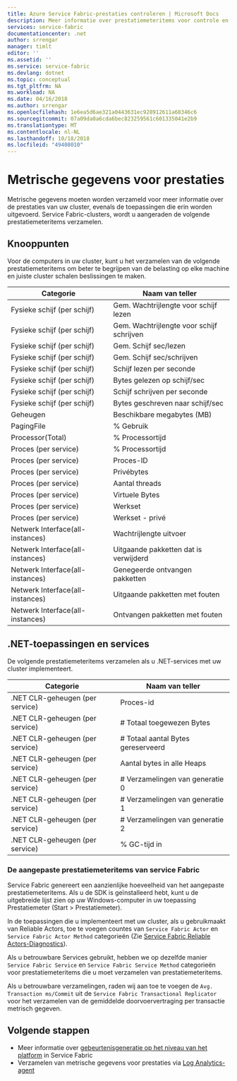 ```yaml
---
title: Azure Service Fabric-prestaties controleren | Microsoft Docs
description: Meer informatie over prestatiemeteritems voor controle en diagnose van Azure Service Fabric-clusters.
services: service-fabric
documentationcenter: .net
author: srrengar
manager: timlt
editor: ''
ms.assetid: ''
ms.service: service-fabric
ms.devlang: dotnet
ms.topic: conceptual
ms.tgt_pltfrm: NA
ms.workload: NA
ms.date: 04/16/2018
ms.author: srrengar
ms.openlocfilehash: 1e6ea5d6ae321a0443631ec928912611a68346c6
ms.sourcegitcommit: 07a09da0a6cda6bec823259561c601335041e2b9
ms.translationtype: MT
ms.contentlocale: nl-NL
ms.lasthandoff: 10/18/2018
ms.locfileid: "49408010"
---
```

# <a name="performance-metrics"></a>Metrische gegevens voor prestaties

Metrische gegevens moeten worden verzameld voor meer informatie over de prestaties van uw cluster, evenals de toepassingen die erin worden uitgevoerd. Service Fabric-clusters, wordt u aangeraden de volgende prestatiemeteritems verzamelen.

## <a name="nodes"></a>Knooppunten

Voor de computers in uw cluster, kunt u het verzamelen van de volgende prestatiemeteritems om beter te begrijpen van de belasting op elke machine en juiste cluster schalen beslissingen te maken.

| Categorie | Naam van teller |
| --- | --- |
| Fysieke schijf (per schijf) | Gem. Wachtrijlengte voor schijf lezen |
| Fysieke schijf (per schijf) | Gem. Wachtrijlengte voor schijf schrijven |
| Fysieke schijf (per schijf) | Gem. Schijf sec/lezen |
| Fysieke schijf (per schijf) | Gem. Schijf sec/schrijven |
| Fysieke schijf (per schijf) | Schijf lezen per seconde |
| Fysieke schijf (per schijf) | Bytes gelezen op schijf/sec |
| Fysieke schijf (per schijf) | Schijf schrijven per seconde |
| Fysieke schijf (per schijf) | Bytes geschreven naar schijf/sec |
| Geheugen | Beschikbare megabytes (MB) |
| PagingFile | % Gebruik |
| Processor(Total) | % Processortijd |
| Proces (per service) | % Processortijd |
| Proces (per service) | Proces-ID |
| Proces (per service) | Privébytes |
| Proces (per service) | Aantal threads |
| Proces (per service) | Virtuele Bytes |
| Proces (per service) | Werkset |
| Proces (per service) | Werkset - privé |
| Netwerk Interface(all-instances) | Wachtrijlengte uitvoer |
| Netwerk Interface(all-instances) | Uitgaande pakketten dat is verwijderd |
| Netwerk Interface(all-instances) | Genegeerde ontvangen pakketten |
| Netwerk Interface(all-instances) | Uitgaande pakketten met fouten |
| Netwerk Interface(all-instances) | Ontvangen pakketten met fouten |

## <a name="net-applications-and-services"></a>.NET-toepassingen en services

De volgende prestatiemeteritems verzamelen als u .NET-services met uw cluster implementeert. 

| Categorie | Naam van teller |
| --- | --- |
| .NET CLR-geheugen (per service) | Proces-id |
| .NET CLR-geheugen (per service) | # Totaal toegewezen Bytes |
| .NET CLR-geheugen (per service) | # Totaal aantal Bytes gereserveerd |
| .NET CLR-geheugen (per service) | Aantal bytes in alle Heaps |
| .NET CLR-geheugen (per service) | # Verzamelingen van generatie 0 |
| .NET CLR-geheugen (per service) | # Verzamelingen van generatie 1 |
| .NET CLR-geheugen (per service) | # Verzamelingen van generatie 2 |
| .NET CLR-geheugen (per service) | % GC-tijd in |

### <a name="service-fabrics-custom-performance-counters"></a>De aangepaste prestatiemeteritems van service Fabric

Service Fabric genereert een aanzienlijke hoeveelheid van het aangepaste prestatiemeteritems. Als u de SDK is geïnstalleerd hebt, kunt u de uitgebreide lijst zien op uw Windows-computer in uw toepassing Prestatiemeter (Start > Prestatiemeter). 

In de toepassingen die u implementeert met uw cluster, als u gebruikmaakt van Reliable Actors, toe te voegen countes van `Service Fabric Actor` en `Service Fabric Actor Method` categorieën (Zie [Service Fabric Reliable Actors-Diagnostics](service-fabric-reliable-actors-diagnostics.md)).

Als u betrouwbare Services gebruikt, hebben we op dezelfde manier `Service Fabric Service` en `Service Fabric Service Method` categorieën voor prestatiemeteritems die u moet verzamelen van prestatiemeteritems. 

Als u betrouwbare verzamelingen, raden wij aan toe te voegen de `Avg. Transaction ms/Commit` uit de `Service Fabric Transactional Replicator` voor het verzamelen van de gemiddelde doorvoervertraging per transactie metrisch gegeven.


## <a name="next-steps"></a>Volgende stappen

* Meer informatie over [gebeurtenisgeneratie op het niveau van het platform](service-fabric-diagnostics-event-generation-infra.md) in Service Fabric
* Verzamelen van metrische gegevens voor prestaties via [Log Analytics-agent](service-fabric-diagnostics-oms-agent.md)
